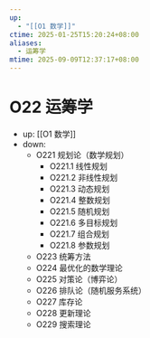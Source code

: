 ```yaml
---
up:
  - "[[O1 数学]]"
ctime: 2025-01-25T15:20:24+08:00
aliases:
  - 运筹学
mtime: 2025-09-09T12:37:17+08:00
---
```


# O22 运筹学

- up: [[O1 数学]]
- down:	
	- O221 规划论（数学规划）
		- O221.1 线性规划
		- O221.2 非线性规划
		- O221.3 动态规划
		- O221.4 整数规划
		- O221.5 随机规划
		- O221.6 多目标规划
		- O221.7 组合规划
		- O221.8 参数规划
	- O223 统筹方法
	- O224 最优化的数学理论
	- O225 对策论（博弈论）
	- O226 排队论（随机服务系统）
	- O227 库存论
	- O228 更新理论
	- O229 搜索理论
	
